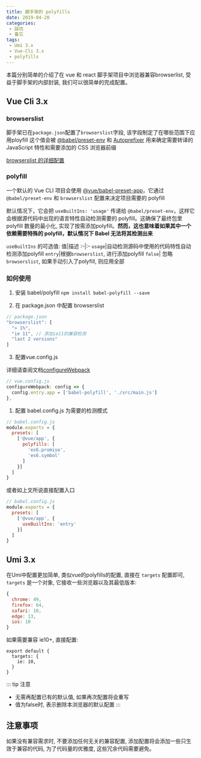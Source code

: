 ```yaml
---
title: 脚手架的 polyfills
date: 2019-04-20
categories:
 - 踩坑
 - 备忘
tags:
 - Umi 3.x
 - Vue-Cli 3.x
 - polyfills
---
```


本篇分别简单的介绍了在 vue 和 react 脚手架项目中浏览器兼容browserlist, 受益于脚手架的内部封装, 我们可以很简单的完成配置。

## Vue Cli 3.x
### browserslist
脚手架已在`package.json`配置了`browserslist`字段, 该字段制定了在哪些范围下应用ployfill
这个值会被 [@babel/preset-env](https://babeljs.io/docs/en/next/babel-preset-env.html) 和 [Autoprefixer](https://github.com/postcss/autoprefixer)  用来确定需要转译的 JavaScript 特性和需要添加的 CSS 浏览器前缀

[browserslist 的详细配置](https://github.com/browserslist/browserslist)

### polyfill
一个默认的 Vue CLI 项目会使用 [@vue/babel-preset-app](https://github.com/vuejs/vue-cli/tree/dev/packages/%40vue/babel-preset-app)，它通过 `@babel/preset-env` 和 `browserslist` 配置来决定项目需要的 polyfill

默认情况下，它会把 `useBuiltIns: 'usage'` 传递给 `@babel/preset-env`，这样它会根据源代码中出现的语言特性自动检测需要的 polyfill。这确保了最终包里 polyfill 数量的最小化, 实现了按需添加polyfill。**然而，这也意味着如果其中一个依赖需要特殊的 polyfill，默认情况下 Babel 无法将其检测出来**

`useBuiltIns` 的可选值: 
值|描述
:-|:-
`usage`|自动检测源码中使用的代码特性自动检测添加polyfill
`entry`|根据`browserslist`, 进行添加polyfill
`false`| 忽略`browserslist`, 如果手动引入了polyfill, 则应用全部

### 如何使用
1. 安装 babel/polyfill
`npm install babel-polyfill --save`

2. 在 package.json 中配置 browserslist 
```JavaScript
// package.json
"browserslist": [
  "> 1%",
  "ie 11", // 添加ie11的兼容检测
  "last 2 versions"
]
```
3. 配置vue.config.js

详细请查阅文档[configureWebpack](https://cli.vuejs.org/zh/guide/webpack.html#%E7%AE%80%E5%8D%95%E7%9A%84%E9%85%8D%E7%BD%AE%E6%96%B9%E5%BC%8F)
```JavaScript
// vue.config.js
configureWebpack: config => { 
  config.entry.app = ['babel-polyfill', './src/main.js']
},
```
1. 配置 babel.config.js 为需要的检测模式
```JavaScript
// babel.config.js
module.exports = {
  presets: [
    ['@vue/app', {
      polyfills: [
        'es6.promise',
        'es6.symbol'
      ]
    }]
  ]
}
```
或者如上文所说直接配置入口
```JavaScript
// babel.config.js
module.exports = {
  presets: [
    ['@vue/app', {
      useBuiltIns: 'entry'
    }]
  ]
}
```

## Umi 3.x

在Umi中配置更加简单, 类似vue的polyfills的配置, 直接在 `targets` 配置即可, `targets` 是一个对象, 它接收一些浏览器以及其最低版本:

```js
{
  chrome: 49,
  firefox: 64,
  safari: 10,
  edge: 13,
  ios: 10 
}
```

如果需要兼容 ie10+, 直接配置:

```
export default {
  targets: {
    ie: 10,
  }
}
```

::: tip 注意
* 无需再配置已有的默认值, 如果再次配置将会重写
* 值为false时, 表示删除本浏览器的默认配置
:::

## 注意事项

如果没有兼容需求时, 不要添加任何无关的兼容配置, 添加配置将会添加一些只生效于兼容的代码, 为了代码量的优雅度, 这些冗余代码需要避免。
